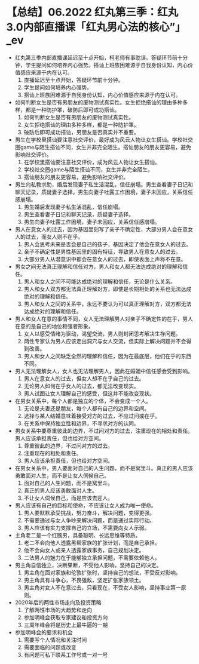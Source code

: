 # 【总结】06.2022  红丸第三季：红丸3.0内部直播课「红丸男心法的核心”」_ev

-   红丸第三季内部直播课延迟至十点开始，柯老师有事耽误。答疑环节前十分钟，学生提问如何培养内心强势。搭讪上班族困难源于自我身份认知，内心价值感应来源于内在认可。
    1.  直播延迟至十点开始，答疑环节前十分钟。
    2.  学生提问如何培养内心强势。
    3.  搭讪上班族困难源于自我身份认知，内心价值感应来源于内在认可。
-   如何判断女生是否有男朋友的废物测试真实性。女生拒绝搭讪的理由多种多样，都是一种防护罩，破防后即可成功搭讪。
    1.  如何判断女生是否有男朋友的废物测试真实性。
    2.  女生拒绝搭讪的理由多种多样，都是一种防护罩。
    3.  破防后即可成功搭讪，男朋友是否真实并不重要。
-   男生在学校里搭讪要注意社交评价，最好成为风云人物让女生搭讪。学校社交圈game与陌生搭讪不同，女生并非完全陌生。搭讪朋友的朋友更容易，避免影响社交评价。
    1.  在学校里搭讪要注意社交评价，成为风云人物让女生搭讪。
    2.  学校社交圈game与陌生搭讪不同，女生并非完全陌生。
    3.  搭讪朋友的朋友更容易，避免影响社交评价。
-   男生向私教求助，婚后发现妻子私生活混乱，信任崩塌。男生查看妻子日记和聊天记录，质疑妻子选择。男生向妻子吐露工作困境，妻子未回应，关系信任感崩塌。
    1.  男生婚后发现妻子私生活混乱，信任崩塌。
    2.  男生查看妻子日记和聊天记录，质疑妻子选择。
    3.  男生向妻子吐露工作困境，妻子未回应，关系信任感崩塌。
-   男人在意女人的过去，因为基因里刻写了亲子不确定性，大部分男人会在意女人的过去，而女人则不在乎。
    1.  男人会思考未来是否会是自己的孩子，基因决定了他会在意女人的过去。
    2.  亲子不确定性是男性基因里的固有特征，导致男人在意女人的过去。
    3.  大部分男人从潜意识中都会在意女人的过去，即使表面上声称不在意。
-   男女之间无法真正理解和信任对方，男人和女人都无法达成绝对的理解和信任。
    1.  男人和女人之间不可能达成绝对的理解和信任，无论是什么关系。
    2.  男人和女人双方都无法真正理解对方，即使是长期相处的关系也无法达成绝对的理解和信任。
    3.  男人和女人之间的关系中，永远不要认为可以真正理解对方，双方都无法达成绝对的理解和信任。
-   男人和女人在意的事情不同，女人无法理解男人对亲子不确定性的在乎，男人在意的是自己的地位和强者形象。
    1.  女人以感受情绪为驱动，渴望交流，男人则封闭思考解决生存问题。
    2.  两性专家认为男人应该走出洞穴与女人交流，但实际上解决问题并不会得到改善。
    3.  男人和女人之间缺乏全然的理解和信任，因为在最底层，他们在乎的东西不同。
-   男人无法理解女人，女人也无法理解男人，因此在婚姻中信任感会受到影响。
    1.  男人在意女人的过去，但女人却不在乎自己的过去。
    2.  无论男人如何在乎女人的过去，都无法改变现实。
    3.  男人试图让女人理解自己的感受，但这并不能改变现状。
-   在男女关系中，每个人都是独立的个体，不会变成一个人。
    1.  无论是夫妻还是朋友，每个人都有自己的边界和空间。
    2.  选择与某人结婚意味着接受对方的过去，不应过问或在乎。
    3.  在关系中保持独立性和边界，不寻求对方的认同。
-   男女关系中要尊重彼此的边界，不过问对方的过去，注重现在的相处和责任。男人应该承担责任，但也给对方空间。
    1.  尊重彼此的边界，不过问对方的过去。
    2.  注重现在的相处和责任。
    3.  男人应该承担责任，但也给对方空间。
-   在男女关系中，男人要面对自己的人生问题，而不是窝里斗。真正的男人应该勇敢面对人生，而不是让女人伺候自己。
    1.  面对自己的人生问题，而不是窝里斗。
    2.  真正的男人应该勇敢面对人生。
    3.  不让女人伺候自己，而是应该去迎人。
-   男人应该有自己的目标和使命，不应该让女人成为唯一使命。
    1.  男人要默默承受挑战，努力奋斗，解决问题，变得更强。
    2.  不需要通过与女人争吵来解决问题，而是通过实际行动。
    3.  男人应该有实力支撑自己的立场，不需要向女人示弱。
-   主角老二是一个红腕男，具备聪明、长远思维等特质。
    1.  老二不会向他人透露黑帮家族的扩张计划，而是自己承担。
    2.  他不会向女人或亲人透露家族事务，自己规划决定。
    3.  二法男人的魅力在于能够独立承担问题，不需要依赖他人。
-   男主角自信独立，决断果断，不受他人影响，坚持自己的决定。
    1.  男主角在面对家族和伦敦扩张时，坚持自己的想法，不受反对影响。
    2.  男主角具有斗争心，不畏强敌，坚定扩张家族领土。
    3.  男主角对女人不在意过去，只看现在，不受女人影响，坚持事业第一原则。
-   2020年后的两性市场走向及投资策略
    1.  了解两性市场的大趋势和走向
    2.  参加明峰会获取专家建议和投资方向
    3.  三周年峰会将是历史上最牛逼的一期
-   参加明峰会的要求和机会
    1.  需要写个人情况和关注时间
    2.  需要面临的问题或改变
    3.  有问题可私下联系工作号或一对一号